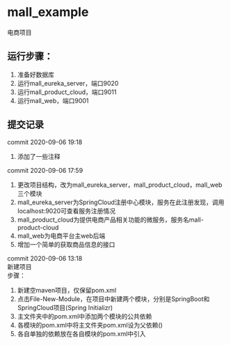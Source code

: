 # mall_example
电商项目

## 运行步骤：
1. 准备好数据库
2. 运行mall_eureka_server，端口9020
3. 运行mall_product_cloud，端口9011
4. 运行mall_web，端口9001

## 提交记录
commit 2020-09-06 19:18
1. 添加了一些注释

commit 2020-09-06 17:59
1. 更改项目结构，改为mall_eureka_server，mall_product_cloud，mall_web三个模块
2. mall_eureka_server为SpringCloud注册中心模块，服务在此注册发现，调用localhost:9020可查看服务注册情况
3. mall_product_cloud为提供电商产品相关功能的微服务，服务名mall-product-cloud
4. mall_web为电商平台主web后端
5. 增加一个简单的获取商品信息的接口

commit 2020-09-06 13:18  
新建项目  
步骤：
1. 新建空maven项目，仅保留pom.xml
2. 点击File-New-Module，在项目中新建两个模块，分别是SpringBoot和SpringCloud项目(Spring Initializr)
3. 主文件夹中的pom.xml中添加两个模块的公共依赖
4. 各模块的pom.xml中将主文件夹pom.xml设为父依赖(<parent></parent>)
5. 各自单独的依赖放在各自模块的pom.xml中引入
